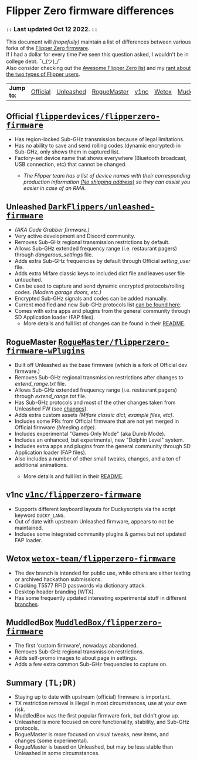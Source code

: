 <h1>Flipper Zero firmware differences</h1>
<h3>
  <code>::</code> Last updated Oct 12 2022. <code>::</code>
</h3>
<p>This document will <em>(hopefully)</em> maintain a list of differences between various forks of the <a
    href="#official">Flipper Zero firmware</a>. <br>If I had a dollar for every time I&#39;ve seen this question asked,
  I wouldn&#39;t be in college debt. ¯\_(ツ)_/¯ <br>Also consider checking out the <a
    href="https://github.com/djsime1/awesome-flipperzero">Awesome Flipper Zero list</a> and my <a
    href="https://gist.github.com/djsime1/73adaaf24f20b8bb70c4d4854431b0f1">rant about the two types of Flipper users</a>. </p>
    <table><tr>
      <td>
        <strong>Jump to:</strong>
      </td>
      <td><a href="#official">Official</a></td>
      <td><a href="#unleashed">Unleashed</a></td>
      <td><a href="#plugins">RogueMaster</a></td>
      <td><a href="#v1nc">v1nc</a></td>
      <td><a href="#wetox">Wetox</a></td>
      <td><a href="#muddledbox">MuddledBox</a></td>
      <td><a href="#summary">Summary (TL;DR)</a></td>
    </tr></table>
<h2 id="official">Official <kbd>
    <a href="https://github.com/flipperdevices/flipperzero-firmware">flipperdevices/flipperzero-firmware</a>
  </kbd>
</h2>
<ul>
  <li>Has region-locked Sub-GHz transmission because of legal limitations.</li>
  <li>Has no ability to save and send rolling codes (dynamic encrypted) in Sub-GHz, only shows them in captured list.
  </li>
  <li>Factory-set device name that shows everywhere (Bluetooth broadcast, USB connection, etc) that cannot be changed.</li>
  <ul>
    <li><em>The Flipper team has a list of device names with their corresponding production information <a href="https://discord.com/channels/740930220399525928/765282833744265246/971881286543224852">(No shipping address)</a> so they can assist you easier in case of an RMA.</em></li>
  </ul>
</ul>
<h2 id="unleashed">Unleashed <kbd>
    <a href="https://github.com/DarkFlippers/unleashed-firmware">DarkFlippers/unleashed-firmware</a>
  </kbd>
</h2>
<ul>
  <li><em>(AKA Code Grabber firmware.)</em></li>
  <li>Very active development and Discord community.</li>
  <li>Removes Sub-GHz regional transmission restrictions by default.</li>
  <li>Allows Sub-GHz extended frequency range (i.e. restaurant pagers) through <em>dangerous_settings</em> file.</li>
  <li>Adds extra Sub-GHz frequencies by default through Official <em>setting_user</em> file.</li>
  <li>Adds extra Mifare classic keys to included dict file and leaves user file untouched.</li>
  <li>Can be used to capture and send dynamic encrypted protocols/rolling codes. <em>(Modern garage doors, etc.)</em></li>
  <li>Encrypted Sub-GHz signals and codes can be added manually.</li>
  <li>Current modified and new Sub-GHz protocols list <a href="https://github.com/DarkFlippers/unleashed-firmware#current-modified-and-new-subghz-protocols-list">can be found here</a>.</li>
  <li>Comes with extra apps and plugins from the general community through SD Application loader (FAP files).
  <ul><li>More details and full list of changes can be found in their <a href="https://github.com/DarkFlippers/unleashed-firmware#readme">README</a>.</li></ul>
</ul>
<h2 id="plugins">RogueMaster <kbd>
    <a href="https://github.com/RogueMaster/flipperzero-firmware-wPlugins">RogueMaster/flipperzero-firmware-wPlugins</a>
  </kbd>
</h2>
<ul>
  <li>Built off Unleashed as the base firmware (which is a fork of Official dev firmware.)</li>
  <li>Removes Sub-GHz regional transmission restrictions after changes to <em>extend_range.txt</em> file.</li>
    <li>Allows Sub-GHz extended frequency range (i.e. restaurant pagers) through <em>extend_range.txt</em> file.</li>
  <li>Has Sub-GHz protocols and most of the other changes taken from Unleashed FW (see <a href="#unleashed">changes</a>).</li>
  <li>Adds extra custom assets <em>(Mifare classic dict, example files, etc)</em>.</li>
  <li>Includes some PRs from Official firmware that are not yet merged in Official firmware <em>(bleeding edge)</em>.</li>
  <li>Includes experimental "Games Only Mode" (aka Dumb Mode).</li>
  <li>Includes an enhanced, but experimental, new "Dolphin Level" system.</li>
  <li>Includes extra apps and plugins from the general community through SD Application loader (FAP files).</li>
  <li>Also includes a number of other small tweaks, changes, and a ton of additional animations.</li>
  <ul><li>More details and full list in their <a href="https://github.com/RogueMaster/flipperzero-firmware-wPlugins#readme">README</a>.</li></ul>
</ul>
<h2 id="v1nc">v1nc <kbd>
    <a href="https://github.com/v1nc/flipperzero-firmware">v1nc/flipperzero-firmware</a>
  </kbd>
</h2>
<ul>
  <li>Supports different keyboard layouts for Duckyscripts via the script keyword <code>DUCKY_LANG</code>.</li>
  <li>Out of date with upstream Unleashed firmware, appears to not be maintained.</li>
  <li>Includes some integrated community plugins & games but not updated FAP loader.</li>
</ul>
<h2 id="wetox">Wetox <kbd>
    <a href="https://github.com/wetox-team/flipperzero-firmware">wetox-team/flipperzero-firmware</a>
  </kbd>
</h2>
<ul>
  <li>The dev branch is intended for public use, while others are either testing or archived hackathon submissions.</li>
  <li>Cracking T5577 RFID passwords via dictionary attack.</li>
  <li>Desktop header branding [WTX].</li>
  <li>Has some frequently updated interesting experimental stuff in different <a href="https://github.com/wetox-team/flipperzero-firmware/branches">branches</a>.</li>
</ul>
<h2 id="muddledbox">MuddledBox <kbd>
    <a href="https://github.com/MuddledBox/flipperzero-firmware">MuddledBox/flipperzero-firmware</a>
  </kbd>
</h2>
<ul>
  <li>The first 'custom firmware', nowadays abandoned.</li>
  <li>Removes Sub-GHz regional transmission restrictions.</li>
  <li>Adds self-promo images to about page in settings.</li>
  <li>Adds a few extra common Sub-GHz frequencies to capture on.</li>
</ul>
<h2 id="summary">Summary <kbd>(TL;DR)</kbd></h2>
<ul>
  <li>Staying up to date with upstream (official) firmware is important.</li>
  <li>TX restriction removal is illegal in most circumstances, use at your own risk.</li>
  <li>MuddledBox was the first popular firmware fork, but didn't grow up.</li>
  <li>Unleashed is more focused on core functionality, stability, and Sub-GHz protocols.</li>
  <li>RogueMaster is more focused on visual tweaks, new items, and changes (some experimental).</li>
  <li>RogueMaster is based on Unleashed, but may be less stable than Unleashed in some circumstances.</li>
</ul>
